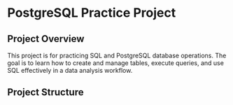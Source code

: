 # PostgreSQL Practice Project

## Project Overview
This project is for practicing SQL and PostgreSQL database operations. The goal is to learn how to create and manage tables, execute queries, and use SQL effectively in a data analysis workflow.

## Project Structure
